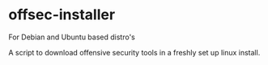 # offsec-installer

For Debian and Ubuntu based distro's

A script to download offensive security tools in a freshly set up
linux install.
